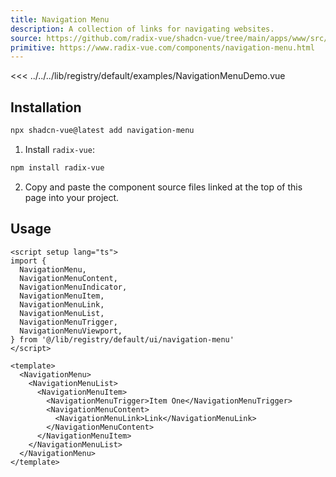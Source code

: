```yaml
---
title: Navigation Menu
description: A collection of links for navigating websites.
source: https://github.com/radix-vue/shadcn-vue/tree/main/apps/www/src/lib/registry/default/ui/navigation-menu 
primitive: https://www.radix-vue.com/components/navigation-menu.html
---
```


<ComponentPreview name="NavigationMenuDemo" >

<<< ../../../lib/registry/default/examples/NavigationMenuDemo.vue

</ComponentPreview>



## Installation

```bash
npx shadcn-vue@latest add navigation-menu
```

<ManualInstall>

1. Install `radix-vue`:

```bash
npm install radix-vue
```

2. Copy and paste the component source files linked at the top of this page into your project.
</ManualInstall>

## Usage

```vue
<script setup lang="ts">
import {
  NavigationMenu,
  NavigationMenuContent,
  NavigationMenuIndicator,
  NavigationMenuItem,
  NavigationMenuLink,
  NavigationMenuList,
  NavigationMenuTrigger,
  NavigationMenuViewport,
} from '@/lib/registry/default/ui/navigation-menu'
</script>

<template>
  <NavigationMenu>
    <NavigationMenuList>
      <NavigationMenuItem>
        <NavigationMenuTrigger>Item One</NavigationMenuTrigger>
        <NavigationMenuContent>
          <NavigationMenuLink>Link</NavigationMenuLink>
        </NavigationMenuContent>
      </NavigationMenuItem>
    </NavigationMenuList>
  </NavigationMenu>
</template>
```